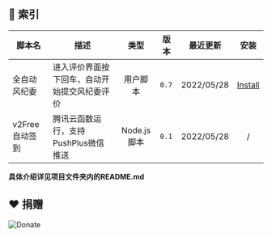 ## 📌 索引

| 脚本名         | 描述                                         |    类型     | 版本  | 最近更新   |                             安装                             |
| -------------- | -------------------------------------------- | :---------: | ----- | ---------- | :----------------------------------------------------------: |
| 全自动风纪委   | 进入评价界面按下回车，自动开始提交风纪委评价 |  用户脚本   | `0.7` | 2022/05/28 | [Install](https://fastly.jsdelivr.net/gh/ZiuChen/userscript@main/src/BiliAutoJudgement/bili-auto-judgement.user.js) |
| v2Free自动签到 | 腾讯云函数运行，支持PushPlus微信推送         | Node.js脚本 | `0.1` | 2022/05/28 |                              /                               |

**具体介绍详见项目文件夹内的README.md**

## ❤ 捐赠

![Donate](https://fastly.jsdelivr.net/gh/ZiuChen/NO-FLASH-Upload@master/doc/img/Buy%20me%20a%20coffee.png)

